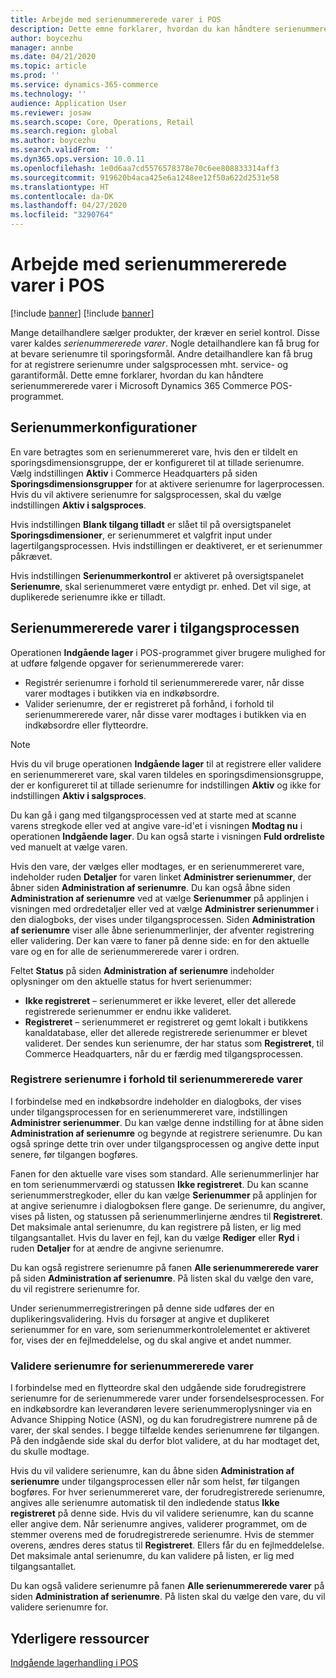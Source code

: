 ```yaml
---
title: Arbejde med serienummererede varer i POS
description: Dette emne forklarer, hvordan du kan håndtere serienummererede varer i POS-programmet.
author: boycezhu
manager: annbe
ms.date: 04/21/2020
ms.topic: article
ms.prod: ''
ms.service: dynamics-365-commerce
ms.technology: ''
audience: Application User
ms.reviewer: josaw
ms.search.scope: Core, Operations, Retail
ms.search.region: global
ms.author: boycezhu
ms.search.validFrom: ''
ms.dyn365.ops.version: 10.0.11
ms.openlocfilehash: 1e0d6aa7cd5576578378e70c6ee808833314aff3
ms.sourcegitcommit: 919620b4aca425e6a1248ee12f50a622d2531e58
ms.translationtype: HT
ms.contentlocale: da-DK
ms.lasthandoff: 04/27/2020
ms.locfileid: "3290764"
---
```

# <a name="work-with-serialized-items-in-the-pos"></a>Arbejde med serienummererede varer i POS

[!include [banner](includes/banner.md)]
[!include [banner](includes/preview-banner.md)]

Mange detailhandlere sælger produkter, der kræver en seriel kontrol. Disse varer kaldes *serienummererede varer*. Nogle detailhandlere kan få brug for at bevare serienumre til sporingsformål. Andre detailhandlere kan få brug for at registrere serienumre under salgsprocessen mht. service- og garantiformål. Dette emne forklarer, hvordan du kan håndtere serienummererede varer i Microsoft Dynamics 365 Commerce POS-programmet.

## <a name="serial-number-configurations"></a>Serienummerkonfigurationer

En vare betragtes som en serienummereret vare, hvis den er tildelt en sporingsdimensionsgruppe, der er konfigureret til at tillade serienumre. Vælg indstillingen **Aktiv** i Commerce Headquarters på siden **Sporingsdimensionsgrupper** for at aktivere serienumre for lagerprocessen. Hvis du vil aktivere serienumre for salgsprocessen, skal du vælge indstillingen **Aktiv i salgsproces**.

Hvis indstillingen **Blank tilgang tilladt** er slået til på oversigtspanelet **Sporingsdimensioner**, er serienummeret et valgfrit input under lagertilgangsprocessen. Hvis indstillingen er deaktiveret, er et serienummer påkrævet.

Hvis indstillingen **Serienummerkontrol** er aktiveret på oversigtspanelet **Serienumre**, skal serienummeret være entydigt pr. enhed. Det vil sige, at duplikerede serienumre ikke er tilladt.

## <a name="serialized-items-in-the-receiving-process"></a>Serienummererede varer i tilgangsprocessen

Operationen **Indgående lager** i POS-programmet giver brugere mulighed for at udføre følgende opgaver for serienummererede varer:

- Registrér serienumre i forhold til serienummererede varer, når disse varer modtages i butikken via en indkøbsordre.
- Valider serienumre, der er registreret på forhånd, i forhold til serienummererede varer, når disse varer modtages i butikken via en indkøbsordre eller flytteordre.

> [!NOTE]
> Hvis du vil bruge operationen **Indgående lager** til at registrere eller validere en serienummereret vare, skal varen tildeles en sporingsdimensionsgruppe, der er konfigureret til at tillade serienumre for indstillingen **Aktiv** og ikke for indstillingen **Aktiv i salgsproces**.

Du kan gå i gang med tilgangsprocessen ved at starte med at scanne varens stregkode eller ved at angive vare-id'et i visningen **Modtag nu** i operationen **Indgående lager**. Du kan også starte i visningen **Fuld ordreliste** ved manuelt at vælge varen.

Hvis den vare, der vælges eller modtages, er en serienummereret vare, indeholder ruden **Detaljer** for varen linket **Administrer serienummer**, der åbner siden **Administration af serienumre**. Du kan også åbne siden **Administration af serienumre** ved at vælge **Serienummer** på applinjen i visningen med ordredetaljer eller ved at vælge **Administrer serienummer** i den dialogboks, der vises under tilgangsprocessen. Siden **Administration af serienumre** viser alle åbne serienummerlinjer, der afventer registrering eller validering. Der kan være to faner på denne side: en for den aktuelle vare og en for alle de serienummererede varer i ordren.

Feltet **Status** på siden **Administration af serienumre** indeholder oplysninger om den aktuelle status for hvert serienummer:

- **Ikke registreret** – serienummeret er ikke leveret, eller det allerede registrerede serienummer er endnu ikke valideret.
- **Registreret** – serienummeret er registreret og gemt lokalt i butikkens kanaldatabase, eller det allerede registrerede serienummer er blevet valideret. Der sendes kun serienumre, der har status som **Registreret**, til Commerce Headquarters, når du er færdig med tilgangsprocessen.

### <a name="register-serial-numbers-against-serialized-items"></a>Registrere serienumre i forhold til serienummererede varer

I forbindelse med en indkøbsordre indeholder en dialogboks, der vises under tilgangsprocessen for en serienummereret vare, indstillingen **Administrer serienummer**. Du kan vælge denne indstilling for at åbne siden **Administration af serienumre** og begynde at registrere serienumre. Du kan også springe dette trin over under tilgangsprocessen og angive dette input senere, før tilgangen bogføres.

Fanen for den aktuelle vare vises som standard. Alle serienummerlinjer har en tom serienummerværdi og statussen **Ikke registreret**. Du kan scanne serienummerstregkoder, eller du kan vælge **Serienummer** på applinjen for at angive serienumre i dialogboksen flere gange. De serienumre, du angiver, vises på listen, og statussen på serienummerlinjerne ændres til **Registreret**. Det maksimale antal serienumre, du kan registrere på listen, er lig med tilgangsantallet. Hvis du laver en fejl, kan du vælge **Rediger** eller **Ryd** i ruden **Detaljer** for at ændre de angivne serienumre.

Du kan også registrere serienumre på fanen **Alle serienummererede varer** på siden **Administration af serienumre**. På listen skal du vælge den vare, du vil registrere serienumre for.

Under serienummerregistreringen på denne side udføres der en duplikeringsvalidering. Hvis du forsøger at angive et duplikeret serienummer for en vare, som serienummerkontrolelementet er aktiveret for, vises der en fejlmeddelelse, og du skal angive et andet nummer.

### <a name="validate-serial-numbers-on-serialized-items"></a>Validere serienumre for serienummererede varer

I forbindelse med en flytteordre skal den udgående side forudregistrere serienumre for de serienummerede varer under forsendelsesprocessen. For en indkøbsordre kan leverandøren levere serienummeroplysninger via en Advance Shipping Notice (ASN), og du kan forudregistrere numrene på de varer, der skal sendes. I begge tilfælde kendes serienumrene før tilgangen. På den indgående side skal du derfor blot validere, at du har modtaget det, du skulle modtage.

Hvis du vil validere serienumre, kan du åbne siden **Administration af serienumre** under tilgangsprocessen eller når som helst, før tilgangen bogføres. For hver serienummereret vare, der forudregistrerede serienumre, angives alle serienumre automatisk til den indledende status **Ikke registreret** på denne side. Hvis du vil validere serienumre, kan du scanne eller angive dem. Når serienumre angives, validerer programmet, om de stemmer overens med de forudregistrerede serienumre. Hvis de stemmer overens, ændres deres status til **Registreret**. Ellers får du en fejlmeddelelse. Det maksimale antal serienumre, du kan validere på listen, er lig med tilgangsantallet.

Du kan også validere serienumre på fanen **Alle serienummererede varer** på siden **Administration af serienumre**. På listen skal du vælge den vare, du vil validere serienumre for.

## <a name="additional-resources"></a>Yderligere ressourcer

[Indgående lagerhandling i POS](https://docs.microsoft.com/dynamics365/commerce/pos-inbound-inventory-operation)
